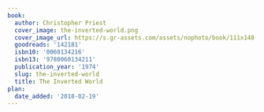 ```yaml
---
book:
  author: Christopher Priest
  cover_image: the-inverted-world.png
  cover_image_url: https://s.gr-assets.com/assets/nophoto/book/111x148-bcc042a9c91a29c1d680899eff700a03.png
  goodreads: '142181'
  isbn10: '0060134216'
  isbn13: '9780060134211'
  publication_year: '1974'
  slug: the-inverted-world
  title: The Inverted World
plan:
  date_added: '2018-02-19'
---
```

